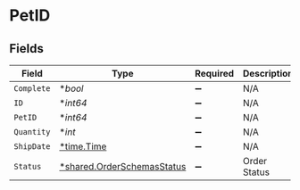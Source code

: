 # PetID


## Fields

| Field                                                                          | Type                                                                           | Required                                                                       | Description                                                                    | Example                                                                        |
| ------------------------------------------------------------------------------ | ------------------------------------------------------------------------------ | ------------------------------------------------------------------------------ | ------------------------------------------------------------------------------ | ------------------------------------------------------------------------------ |
| `Complete`                                                                     | **bool*                                                                        | :heavy_minus_sign:                                                             | N/A                                                                            |                                                                                |
| `ID`                                                                           | **int64*                                                                       | :heavy_minus_sign:                                                             | N/A                                                                            | 10                                                                             |
| `PetID`                                                                        | **int64*                                                                       | :heavy_minus_sign:                                                             | N/A                                                                            | 198772                                                                         |
| `Quantity`                                                                     | **int*                                                                         | :heavy_minus_sign:                                                             | N/A                                                                            | 7                                                                              |
| `ShipDate`                                                                     | [*time.Time](https://pkg.go.dev/time#Time)                                     | :heavy_minus_sign:                                                             | N/A                                                                            |                                                                                |
| `Status`                                                                       | [*shared.OrderSchemasStatus](../../../pkg/models/shared/orderschemasstatus.md) | :heavy_minus_sign:                                                             | Order Status                                                                   | approved                                                                       |